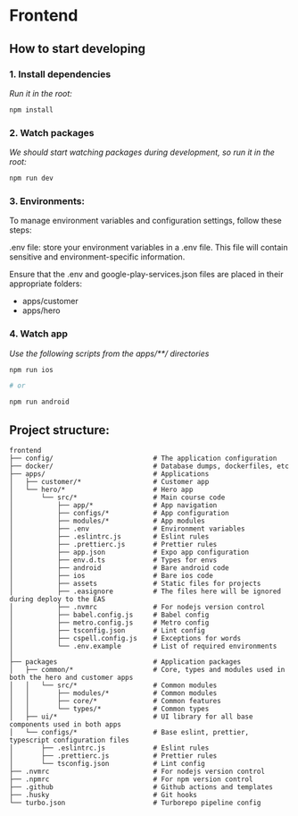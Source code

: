 # Frontend

## How to start developing

### 1. Install dependencies

_Run it in the root:_

```bash
npm install
```

### 2. Watch packages

_We should start watching packages during development, so run it in the root:_

```bash
npm run dev
```

### 3. Environments:

To manage environment variables and configuration settings, follow these steps:

.env file: store your environment variables in a .env file. This file will contain sensitive and environment-specific information.

Ensure that the .env and google-play-services.json files are placed in their appropriate folders:

- apps/customer
- apps/hero

### 4. Watch app

_Use the following scripts from the apps/\*\*/ directories_

```bash
npm run ios

# or

npm run android
```

## Project structure:

```
frontend
├── config/                         # The application configuration
├── docker/                         # Database dumps, dockerfiles, etc
├── apps/                           # Applications
│   ├── customer/*                  # Customer app
│   └── hero/*                      # Hero app
│       └── src/*                   # Main course code
│           ├── app/*               # App navigation
│           ├── configs/*           # App configuration
│           ├── modules/*           # App modules
│           ├── .env                # Environment variables
│           ├── .eslintrc.js        # Eslint rules
│           ├── .prettierc.js       # Prettier rules
│           ├── app.json            # Expo app configuration
│           ├── env.d.ts            # Types for envs
│           ├── android             # Bare android code
│           ├── ios                 # Bare ios code
│           ├── assets              # Static files for projects
│           ├── .easignore          # The files here will be ignored during deploy to the EAS
│           ├── .nvmrc              # For nodejs version control
│           ├── babel.config.js     # Babel config
│           ├── metro.config.js     # Metro config
│           ├── tsconfig.json       # Lint config
│           ├── cspell.config.js    # Exceptions for words
│           └── .env.example        # List of required environments
│
├── packages                        # Application packages
│   ├── common/*                    # Core, types and modules used in both the hero and customer apps
│   │   └── src/*                   # Common modules
│   │       ├── modules/*           # Common modules
│   │       ├── core/*              # Common features
│   │       └── types/*             # Common types
│   ├── ui/*                        # UI library for all base components used in both apps
│   └── configs/*                   # Base eslint, prettier, typescript configuration files
│       ├── .eslintrc.js            # Eslint rules
│       ├── .prettierc.js           # Prettier rules
│       └── tsconfig.json           # Lint config
├── .nvmrc                          # For nodejs version control
├── .npmrc                          # For npm version control
├── .github                         # Github actions and templates
├── .husky                          # Git hooks
└── turbo.json                      # Turborepo pipeline config
```
